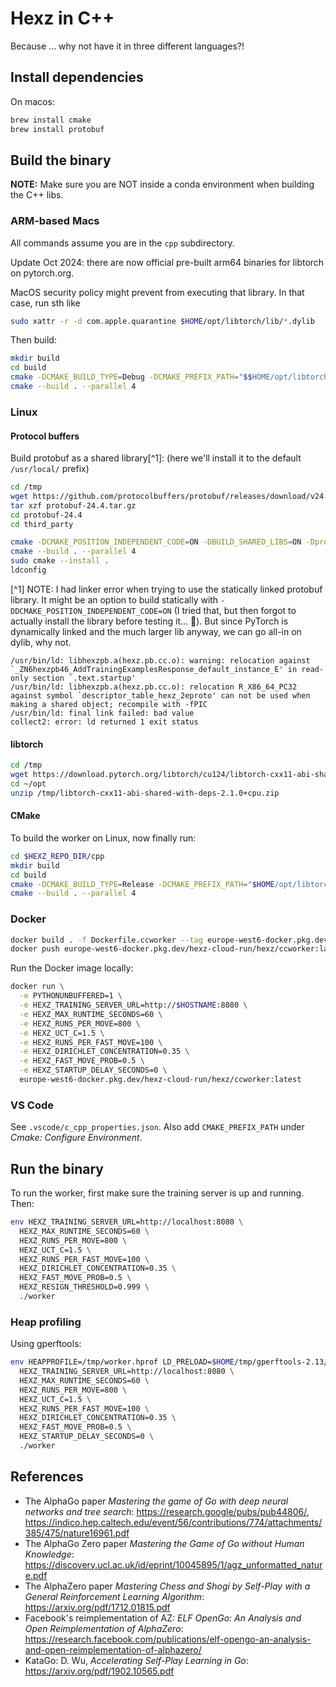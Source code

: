 # Hexz in C++

Because ... why not have it in three different languages?!

## Install dependencies

On macos:

```bash
brew install cmake
brew install protobuf
```

## Build the binary

**NOTE:** Make sure you are NOT inside a conda environment when building the C++ libs.

### ARM-based Macs

All commands assume you are in the `cpp` subdirectory.

Update Oct 2024: there are now official pre-built arm64 binaries for libtorch on pytorch.org.

MacOS security policy might prevent from executing that library. In that case, run sth like

```bash
sudo xattr -r -d com.apple.quarantine $HOME/opt/libtorch/lib/*.dylib
```

Then build:

```bash
mkdir build
cd build
cmake -DCMAKE_BUILD_TYPE=Debug -DCMAKE_PREFIX_PATH="$$HOME/opt/libtorch/share/cmake" ..
cmake --build . --parallel 4
```

### Linux

#### Protocol buffers

Build protobuf as a shared library[^1]: (here we'll install it to the default `/usr/local/` prefix)

```bash
cd /tmp
wget https://github.com/protocolbuffers/protobuf/releases/download/v24.4/protobuf-24.4.tar.gz
tar xzf protobuf-24.4.tar.gz
cd protobuf-24.4
cd third_party

cmake -DCMAKE_POSITION_INDEPENDENT_CODE=ON -DBUILD_SHARED_LIBS=ON -Dprotobuf_BUILD_TESTS=OFF -Dprotobuf_BUILD_PROTOC_BINARIES=OFF .
cmake --build . --parallel 4 
sudo cmake --install .
ldconfig
```

[^1] NOTE: I had linker error when trying to use the statically linked protobuf library. It
    might be an option to build statically with `-DDCMAKE_POSITION_INDEPENDENT_CODE=ON` (I tried
    that, but then forgot to actually install the library before testing it... :facepalm:).
    But since PyTorch is dynamically linked and the much larger lib anyway, we can go all-in
    on dylib, why not.

```text
/usr/bin/ld: libhexzpb.a(hexz.pb.cc.o): warning: relocation against `_ZN6hexzpb46_AddTrainingExamplesResponse_default_instance_E' in read-only section `.text.startup'                
/usr/bin/ld: libhexzpb.a(hexz.pb.cc.o): relocation R_X86_64_PC32 against symbol `descriptor_table_hexz_2eproto' can not be used when making a shared object; recompile with -fPIC     
/usr/bin/ld: final link failed: bad value                                                                                                                                             
collect2: error: ld returned 1 exit status    
```

#### libtorch

```bash
cd /tmp
wget https://download.pytorch.org/libtorch/cu124/libtorch-cxx11-abi-shared-with-deps-2.4.1%2Bcu124.zip
cd ~/opt
unzip /tmp/libtorch-cxx11-abi-shared-with-deps-2.1.0+cpu.zip
```

#### CMake

To build the worker on Linux, now finally run:

```bash
cd $HEXZ_REPO_DIR/cpp
mkdir build
cd build
cmake -DCMAKE_BUILD_TYPE=Release -DCMAKE_PREFIX_PATH="$HOME/opt/libtorch/share/cmake;/usr/local/lib/cmake/protobuf" ..
cmake --build . --parallel 4
```

### Docker

```bash
docker build . -f Dockerfile.ccworker --tag europe-west6-docker.pkg.dev/hexz-cloud-run/hexz/ccworker:latest
docker push europe-west6-docker.pkg.dev/hexz-cloud-run/hexz/ccworker:latest
```

Run the Docker image locally:

```bash
docker run \
  -e PYTHONUNBUFFERED=1 \
  -e HEXZ_TRAINING_SERVER_URL=http://$HOSTNAME:8080 \
  -e HEXZ_MAX_RUNTIME_SECONDS=60 \
  -e HEXZ_RUNS_PER_MOVE=800 \
  -e HEXZ_UCT_C=1.5 \
  -e HEXZ_RUNS_PER_FAST_MOVE=100 \
  -e HEXZ_DIRICHLET_CONCENTRATION=0.35 \
  -e HEXZ_FAST_MOVE_PROB=0.5 \
  -e HEXZ_STARTUP_DELAY_SECONDS=0 \
  europe-west6-docker.pkg.dev/hexz-cloud-run/hexz/ccworker:latest
```

### VS Code

See `.vscode/c_cpp_properties.json`. Also add `CMAKE_PREFIX_PATH` under _Cmake: Configure Environment_.

## Run the binary

To run the worker, first make sure the training server is up and running. Then:

```bash
env HEXZ_TRAINING_SERVER_URL=http://localhost:8080 \
  HEXZ_MAX_RUNTIME_SECONDS=60 \
  HEXZ_RUNS_PER_MOVE=800 \
  HEXZ_UCT_C=1.5 \
  HEXZ_RUNS_PER_FAST_MOVE=100 \
  HEXZ_DIRICHLET_CONCENTRATION=0.35 \
  HEXZ_FAST_MOVE_PROB=0.5 \
  HEXZ_RESIGN_THRESHOLD=0.999 \
  ./worker
```

### Heap profiling

Using gperftools:

```bash
env HEAPPROFILE=/tmp/worker.hprof LD_PRELOAD=$HOME/tmp/gperftools-2.13/.libs/libtcmalloc.so \
  HEXZ_TRAINING_SERVER_URL=http://localhost:8080 \
  HEXZ_MAX_RUNTIME_SECONDS=60 \
  HEXZ_RUNS_PER_MOVE=800 \
  HEXZ_UCT_C=1.5 \
  HEXZ_RUNS_PER_FAST_MOVE=100 \
  HEXZ_DIRICHLET_CONCENTRATION=0.35 \
  HEXZ_FAST_MOVE_PROB=0.5 \
  HEXZ_STARTUP_DELAY_SECONDS=0 \
  ./worker
```

## References

* The AlphaGo paper _Mastering the game of Go with deep neural networks and tree search_:
  <https://research.google/pubs/pub44806/>,
  <https://indico.hep.caltech.edu/event/56/contributions/774/attachments/385/475/nature16961.pdf>
* The AlphaGo Zero paper _Mastering the Game of Go without Human Knowledge_:
  <https://discovery.ucl.ac.uk/id/eprint/10045895/1/agz_unformatted_nature.pdf>
* The AlphaZero paper _Mastering Chess and Shogi by Self-Play with a General Reinforcement Learning Algorithm_:
  <https://arxiv.org/pdf/1712.01815.pdf>
* Facebook's reimplementation of AZ: _ELF OpenGo: An Analysis and Open Reimplementation of AlphaZero_:
  <https://research.facebook.com/publications/elf-opengo-an-analysis-and-open-reimplementation-of-alphazero/>
* KataGo: D. Wu, _Accelerating Self-Play Learning in Go_:
  <https://arxiv.org/pdf/1902.10565.pdf>
